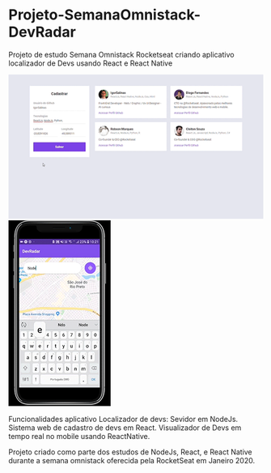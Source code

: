 # Projeto-SemanaOmnistack-DevRadar
Projeto de estudo Semana Omnistack Rocketseat criando aplicativo localizador de Devs usando React e React Native

<img src="/ExemploDesktop.gif" alt="Exemplo Desktop"><img src="/ExemploMobile.gif" alt="Exemplo Mobile">

Funcionalidades aplicativo Localizador de devs:
Sevidor em NodeJs.
Sistema web de cadastro de devs em React.
Visualizador de Devs em tempo real no mobile usando ReactNative.

Projeto criado como parte dos estudos de NodeJs, React, e React Native durante a semana omnistack oferecida pela RocketSeat em Janeiro 2020.
